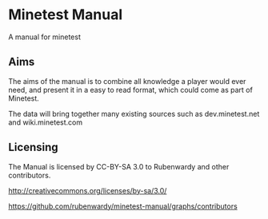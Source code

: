 Minetest Manual
===============

A manual for minetest


Aims
----

The aims of the manual is to combine all knowledge a player would ever need, and present it in a easy to read format, which could come as part of Minetest.

The data will bring together many existing sources such as dev.minetest.net and wiki.minetest.com


Licensing
---------

The Manual is licensed by CC-BY-SA 3.0 to Rubenwardy and other contributors.

http://creativecommons.org/licenses/by-sa/3.0/

https://github.com/rubenwardy/minetest-manual/graphs/contributors
